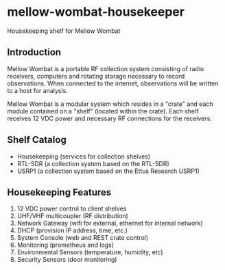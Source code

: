 # mellow-wombat-housekeeper
Housekeeping shelf for Mellow Wombat

## Introduction
Mellow Wombat is a portable RF collection system consisting of radio receivers,
computers and rotating storage necessary to record observations.  When 
connected to the internet, observations will be written to a host for analysis.

Mellow Wombat is a modular system which resides in a "crate" and each module
contained on a "shelf" (located within the crate).  Each shelf receives 12 VDC
power and necessary RF connections for the receivers.

## Shelf Catalog
+ Housekeeping (services for collection shelves)
+ RTL-SDR (a collection system based on the RTL-SDR)
+ USRP1 (a collection system based on the Ettus Research USRP1)

## Housekeeping Features
1. 12 VDC power control to client shelves
1. UHF/VHF multicoupler (RF distribution)
1. Network Gateway (wifi for external, ethernet for internal network)
1. DHCP (provision IP address, time, etc.)
1. System Console (web and REST crate control)
1. Monitoring (prometheus and logs)
1. Environmental Sensors (temperature, humidity, etc)
1. Security Sensors (door monitoring)
